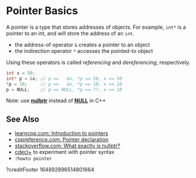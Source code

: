 # Pointer Basics

A pointer is a type that stores addresses of objects.
For example, `int*` is a pointer to an int, and will store the address of an `int`.
- the address-of operator `&` creates a pointer to an object
- the indirection operator `*` accesses the pointed-to object

Using these operators is called *referencing* and *dereferencing*, respectively.
```cpp
int x = 50;
int* p = &x; // p ==   &x, *p == 50, x == 50
*p = 10;     // p ==   &x, *p == 10, x == 10
p = NULL;    // p == NULL, *p == ??, x == 10
```
Note: use **[nullptr](https://en.cppreference.com/w/cpp/language/nullptr)** instead of
**[NULL](https://en.cppreference.com/w/c/types/NULL)** in C++

## See Also
- [learncpp.com: Introduction to pointers](https://www.learncpp.com/cpp-tutorial/introduction-to-pointers/)
- [cppreference.com: Pointer declaration](https://en.cppreference.com/w/cpp/language/pointer)
- [stackoverflow.com: What exactly is nullptr?](https://stackoverflow.com/q/1282295/5740428)
- [cdecl+](https://eisenwave.github.io/cdecl-plus/?decl=const%20int%20*%20const) to experiment with pointer syntax
- `!howto pointer`

?creditFooter 164892896514801664